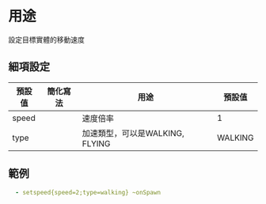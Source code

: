 用途
===================

設定目標實體的移動速度

細項設定
----------

| 預設值 | 簡化寫法 | 用途 | 預設值 |
|------------|-----|-----------------------------------------|---------------|
| speed  | | 速度倍率 | 1 |
| type   | | 加速類型，可以是WALKING, FLYING | WALKING   |

  

範例
--------

```yml
  - setspeed{speed=2;type=walking} ~onSpawn
```